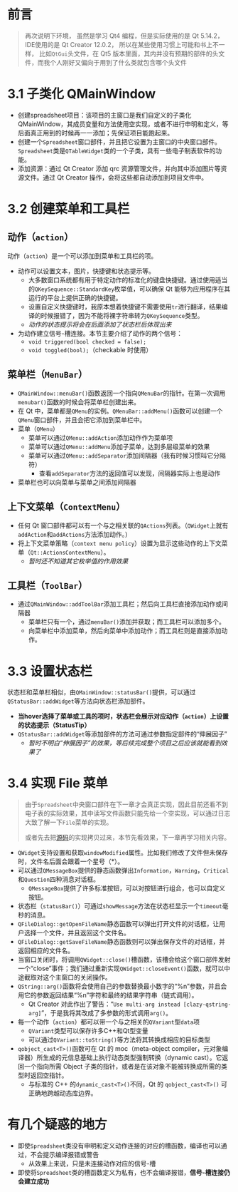 # 前言
> 再次说明下环境，
> 虽然是学习 Qt4 编程，但是实际使用的是 Qt 5.14.2，IDE使用的是 Qt Creator 12.0.2，
> 所以在某些使用习惯上可能和书上不一样，
> 比如`QtGui`头文件，在 Qt5 版本里面，其内并没有预期的部件的头文件，而我个人刚好又偏向于用到了什么类就包含哪个头文件

# 3.1 子类化 QMainWindow
+ 创建spreadsheet项目：该项目的主窗口是我们自定义的子类化 QMainWindow，其成员变量和方法使用空实现，或者不进行申明和定义，等后面真正用到的时候再一一添加；先保证项目能跑起来。
+ 创建一个`Spreadsheet`窗口部件，并且把它设置为主窗口的中央窗口部件。`Spreadsheet`类是`QTableWidget`类的一个子类，具有一些电子制表软件的功能。
+ 添加资源：通过 Qt Creator 添加 qrc 资源管理文件，并向其中添加图片等资源文件。通过 Qt Creator 操作，会将这些都自动添加到项目文件中。

# 3.2 创建菜单和工具栏
## 动作（`action`）
动作（`action`）是一个可以添加到菜单和工具栏的项。
+ 动作可以设置文本，图片，快捷键和状态提示等。
  + 大多数窗口系统都有用于特定动作的标准化的键盘快捷键。通过使用适当的`QKeySequence::StandardKey`枚举值，可以确保 Qt 能够为应用程序在其运行的平台上提供正确的快捷键。
  + 设置自定义快捷键时，我原本想着快捷键不需要使用`tr`进行翻译，结果编译的时候报错了，因为不能将裸字符串转为`QKeySequence`类型。
  + *动作的状态提示将会在后面添加了状态栏后体现出来*
+ 为动作建立信号-槽连接。本节主要介绍了动作的两个信号：
  + `void triggered(bool checked = false);`
  + `void toggled(bool);`（checkable 时使用）

## 菜单栏（`MenuBar`）
+ `QMainWindow::menuBar()`函数返回一个指向`QMenuBar`的指针。在第一次调用`menubar()`函数的时候会将菜单栏创建出来。
+ 在 Qt 中，菜单都是`QMenu`的实例。`QMenuBar::addMenu()`函数可以创建一个`QMenu`窗口部件，并且会把它添加到菜单栏中。
+ 菜单（`QMenu`）
  + 菜单可以通过`QMenu::addAction`添加动作作为菜单项
  + 菜单可以通过`QMenu::addMenu`添加子菜单，达到多层级菜单的效果
  + 菜单可以通过`QMenu::addSeparator`添加间隔器（我有时候习惯叫它分隔符）
    + 查看`addSeparator`方法的返回值可以发现，间隔器实际上也是动作
+ 菜单栏也可以向菜单与菜单之间添加间隔器

## 上下文菜单（`ContextMenu`）
+ 任何 Qt 窗口部件都可以有一个与之相关联的`QActions`列表。（`QWidget`上就有`addAction`和`addActions`方法添加动作。）
+ 将上下文菜单策略（`context menu policy`）设置为显示这些动作的上下文菜单（`Qt::ActionsContextMenu`）。
  + *暂时还不知道其它枚举值的作用效果*

## 工具栏（`ToolBar`）
+ 通过`QMainWindow::addToolBar`添加工具栏；然后向工具栏直接添加动作或间隔器
  + 菜单栏只有一个，通过`menuBar()`添加并获取；而工具栏可以添加多个。
  + 向菜单栏中添加菜单，然后向菜单中添加动作；而工具栏则是直接添加动作。

# 3.3 设置状态栏
状态栏和菜单栏相似，由`QMainWindow::statusBar()`提供，可以通过`QStatusBar::addWidget`等方法向状态栏添加部件。
  + **当hover选择了菜单或工具的项时，状态栏会展示对应动作（`action`）上设置的状态提示（StatusTip）**
  + `QStatusBar::addWidget`等添加部件的方法可通过参数指定部件的“伸展因子”
    + *暂时不明白“伸展因子”的效果，等后续完成整个项目之后应该就能看到效果了*

# 3.4 实现 File 菜单
> 由于`Spreadsheet`中央窗口部件在下一章才会真正实现，因此目前还看不到电子表的实际效果，其中读写文件函数只能先给一个空实现，可以通过日志大致了解一下`File`菜单的实现。
> 
> 或者先去把[源码](https://ptgmedia.pearsoncmg.com/images/9780132354165/examples/qt-book-examples.zip)的实现拷贝过来，本节先看效果，下一章再学习相关内容。
+ `QWidget`支持设置和获取`windowModified`属性。比如我们修改了文件但未保存时，文件名后面会跟着一个星号（*）。
+ 可以通过`QMessageBox`提供的静态函数弹出`Information`，`Warning`，`Critical`和`Question`四种消息对话框。
  + `QMessageBox`提供了许多标准按钮，可以对按钮进行组合，也可以自定义按钮。
+ 状态栏（`statusBar()`）可通过`showMessage`方法在状态栏显示一个`timeout`毫秒的消息。
+ `QFileDialog::getOpenFileName`静态函数可以弹出打开文件的对话框，让用户选择一个文件，并且返回这个文件名。
+ `QFileDialog::getSaveFileName`静态函数则可以弹出保存文件的对话框，并返回相应的文件名。
+ 当窗口关闭时，将调用`QWidget::close()`槽函数，该槽会给这个窗口部件发射一个“close”事件；我们通过重新实现`QWidget::closeEvent()`函数，就可以中途截取对这个主窗口的关闭操作。
+ `QString::arg()`函数将会使用自己的参数替换最小数字的“%n”参数，并且会用它的参数返回结果“%n”字符和最终的结果字符串（链式调用）。
  + Qt Creator 对此作出了警告：“`Use multi-arg instead [clazy-qstring-arg]`”，于是我将其改成了多参数的形式调用`arg()`。
+ 每一个动作（`action`）都可以带一个与之相关的`QVariant`型`data`项
  + `QVariant`类型可以保存许多C++和Qt型变量
  + 可以通过`QVariant::toString()`等方法将其转换成相应的目标类型
+ `qobject_cast<T>()`函数可在 Qt 的 moc（meta-object compiler，元对象编译器）所生成的元信息基础上执行动态类型强制转换（dynamic cast）。它返回一个指向所需 Object 子类的指针，或者是在该对象不能被转换成所需的类型时返回空指针。
  + 与标准的 C++ 的`dynamic_cast<T>()`不同，Qt 的 `qobject_cast<T>()` 可正确地跨越动态库边界。

# 有几个疑惑的地方
  + 即使`Spreadsheet`类没有申明和定义动作连接的对应的槽函数，编译也可以通过，不会提示编译报错或警告
    + 从效果上来说，只是未连接动作对应的信号-槽
  + 即使将`Spreadsheet`类的槽函数定义为私有，也不会编译报错，**信号-槽连接仍会建立成功**